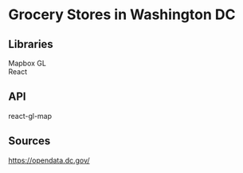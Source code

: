 # Grocery Stores in Washington DC

## Libraries 
Mapbox GL  
React

## API 
react-gl-map 

## Sources
https://opendata.dc.gov/
